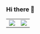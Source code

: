 ### Hi there 👋

<!--
**hstarorg/hstarorg** is a ✨ _special_ ✨ repository because its `README.md` (this file) appears on your GitHub profile.

Here are some ideas to get you started:

- 🔭 I’m currently working on ...
- 🌱 I’m currently learning ...
- 👯 I’m looking to collaborate on ...
- 🤔 I’m looking for help with ...
- 💬 Ask me about ...
- 📫 How to reach me: ...
- 😄 Pronouns: ...
- ⚡ Fun fact: ...
-->

<table>
  <tr>
    <td valign="top">
      <a href="https://github.com/hstarorg" target="_blank"><img src="https://github-readme-stats.vercel.app/api?username=hstarorg&theme=dracula&show_icons=true&include_all_commits=true" /></a>
    </td>
    <td valign="top">
      <a href="https://github.com/hstarorg" target="_blank"><img src="https://github-readme-stats.vercel.app/api/top-langs/?username=hstarorg&layout=compact&theme=dracula" /></a>
    </td>
  </tr>
</table>


